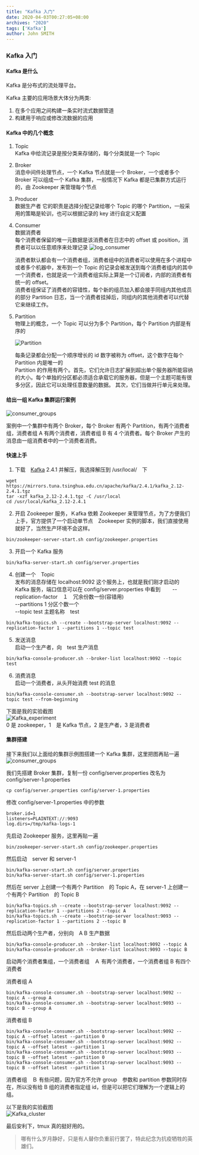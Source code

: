 ```yaml
---
title: "Kafka 入门"
date: 2020-04-03T00:27:05+08:00
archives: "2020"
tags: ['Kafka']
author: John SMITH
---
```


### Kafka 入门

#### Kafka 是什么

Kafka 是分布式的流处理平台。

Kafka 主要的应用场景大体分为两类:

1. 在多个应用之间构建一条实时流式数据管道
2. 构建用于响应或修改流数据的应用

#### Kafka 中的几个概念

1. Topic  
	Kafka 中给流记录是按分类来存储的，每个分类就是一个 Topic

2. Broker  
	消息中间件处理节点，一个 Kafka 节点就是一个 Broker，一个或者多个 Broker 可以组成一个 Kafka 集群，一般情况下 Kafka 都是已集群方式运行的，由 Zookeeper 来管理每个节点

3. Producer  
	数据生产者
	它的职责是选择分配记录给哪个 Topic 的哪个 Partition，一般采用的策略是轮训，也可以根据记录的 key 进行自定义配置

4. Consumer  
	数据消费者  
	每个消费者保留的唯一元数据是该消费者在日志中的 offset 或 position，消费者可以以任意顺序来处理记录
	![log_consumer](https://hurryking.github.io/img/log_consumer.png)

	消费者默认都会有一个消费者组，消费者组中的消费者可以使用在多个进程中或者多个机器中，发布到一个 Topic 的记录会被发送到每个消费者组内的其中一个消费者，也就是说一个消费者组实际上算是一个订阅者，内部的消费者有统一的 offset。  
	消费者组保证了消费者的容错性，每个新的组员加入都会接手同组内其他成员的部分 Partition 日志，当一个消费者挂掉后，同组内的其他消费者可以代替它来继续工作。


5. Partition  
	物理上的概念，一个 Topic 可以分为多个 Partition，每个 Partition 内部是有序的

	![Partition](https://hurryking.github.io/img/Kafka_Topic.png)

	每条记录都会分配一个顺序增长的 id 数字被称为 offset，这个数字在每个 Partition 内是唯一的  
	Partition 的作用有两个。首先，它们允许日志扩展到超出单个服务器所能容纳的大小。每个单独的分区都必须适合承载它的服务器，但是一个主题可能有很多分区，因此它可以处理任意数量的数据。 其次，它们当做并行单元来处理。

#### 给出一组 Kafka 集群运行案例

![consumer_groups](https://hurryking.github.io/img/consumer_groups.png)

案例中一个集群中有两个 Broker，每个 Broker 有两个 Partition，有两个消费者组，消费者组 A 有两个消费者，消费者组 B 有 4 个消费者。每个 Broker 产生的消息由一组消费者中的一个消费者消费。


#### 快速上手

1. 下载　[Kafka](https://www.apache.org/dyn/closer.cgi?path=/kafka/2.4.1/kafka_2.12-2.4.1.tgz]) 2.4.1 并解压，我选择解压到 /usr/local/　下

```shell
wget https://mirrors.tuna.tsinghua.edu.cn/apache/kafka/2.4.1/kafka_2.12-2.4.1.tgz
tar -xzf kafka_2.12-2.4.1.tgz -C /usr/local
cd /usr/local/kafka_2.12-2.4.1
```

2. 开启 Zookeeper 服务，Ｋafka 依赖 Zookeeper 来管理节点，为了方便我们上手，官方提供了一个启动单节点　Zookeeper 实例的脚本，我们直接使用就好了，当然生产环境不会这样。
```shell
bin/zookeeper-server-start.sh config/zookeeper.properties
```

3. 开启一个 Kafka 服务
```shell
bin/kafka-server-start.sh config/server.properties
```

4. 创建一个　Topic  
发布的消息存储在 localhost:9092 这个服务上，也就是我们刚才启动的 Kafka 服务，端口信息可以在 config/server.properties 中看到　　
--replication-factor　１　冗余份数一份(容错用)  
--partitions 1 分区个数一个  
--topic test  主题名称　test
```shell
bin/kafka-topics.sh --create --bootstrap-server localhost:9092 --replication-factor 1 --partitions 1 --topic test
```

5. 发送消息  
启动一个生产者，向　test 生产消息
```shell
bin/kafka-console-producer.sh --broker-list localhost:9092 --topic test
```

6. 消费消息  
启动一个消费者，从头开始消费 test 的消息
```shell
bin/kafka-console-consumer.sh --bootstrap-server localhost:9092 --topic test --from-beginning
```

下面是我的实验截图  
![Kafka_experiment](https://hurryking.github.io/img/Kafka_experiment.png)  
0 是 zookeeper，1　是 Kafka 节点，2 是生产者，3 是消费者

#### 集群搭建

接下来我们以上面给的集群示例图搭建一个 Kafka 集群，这里把图再贴一遍
![consumer_groups](https://hurryking.github.io/img/consumer_groups.png)

我们先搭建 Broker 集群，复制一份 config/server.properties 改名为  config/server-1.properties
```shell
cp config/server.properties config/server-1.properties
```

修改 config/server-1.properties 中的参数 
```shell 
broker.id=1  
listeners=PLAINTEXT://:9093  
log.dirs=/tmp/kafka-logs-1  
```
先启动 Zookeeper 服务，这里再贴一遍
```shell
bin/zookeeper-server-start.sh config/zookeeper.properties
```

然后启动　server 和 server-1
```shell
bin/kafka-server-start.sh config/server.properties
bin/kafka-server-start.sh config/server-1.properties
```

然后在 server 上创建一个有两个 Partition　的 Topic A，在 server-1 上创建一个有两个 Partition　的 Topic B
```shell
bin/kafka-topics.sh --create --bootstrap-server localhost:9092 --replication-factor 1 --partitions 2 --topic A
bin/kafka-topics.sh --create --bootstrap-server localhost:9093 --replication-factor 1 --partitions 2 --topic B
```

然后启动两个生产者，分别向　A B 生产数据
```shell
bin/kafka-console-producer.sh --broker-list localhost:9092 --topic A
bin/kafka-console-producer.sh --broker-list localhost:9093 --topic B
```

启动两个消费者集组，一个消费者组　Ａ 有两个消费者，一个消费者组 B 有四个消费者  

消费者组 A
```shell
bin/kafka-console-consumer.sh --bootstrap-server localhost:9092 --topic A --group A
bin/kafka-console-consumer.sh --bootstrap-server localhost:9093 --topic B --group A
```
消费者组 B
```shell
bin/kafka-console-consumer.sh --bootstrap-server localhost:9092 --topic A --offset latest --partition 0
bin/kafka-console-consumer.sh --bootstrap-server localhost:9092 --topic A --offset latest --partition 1
bin/kafka-console-consumer.sh --bootstrap-server localhost:9093 --topic B --offset latest --partition 0
bin/kafka-console-consumer.sh --bootstrap-server localhost:9093 --topic B --offset latest --partition 1
```
消费者组　Ｂ 有些问题，因为官方不允许 group　参数和 partition 参数同时存在，所以没有给 B 组的消费者指定组 id，但是可以把它们理解为一个逻辑上的组。  

以下是我的实验截图  
![Kafka_cluster](https://hurryking.github.io/img/Kafka_cluster.png)

最后安利下，tmux 真的挺好用的。

> 哪有什么岁月静好，只是有人替你负重前行罢了，特此纪念为抗疫牺牲的英雄们。